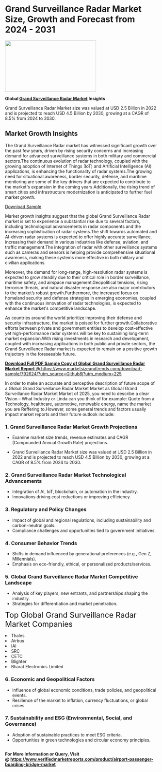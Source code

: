 <H1>Grand Surveillance Radar Market Size, Growth and Forecast from 2024 - 2031</H1><img class="aligncenter size-medium wp-image-584254" src="https://thirdeyenews.in/wp-content/uploads/2024/09/Global-Market-Research-300x168.jpeg" alt="" width="300" height="168" /><p><strong>Global&nbsp;<a href="https://www.marketsizeandtrends.com/download-sample/792624/?utm_source=Github8j?utm_medium=225">Grand Surveillance Radar Market</a> Insights</strong></p><p>Grand Surveillance Radar Market size was valued at USD 2.5 Billion in 2022 and is projected to reach USD 4.5 Billion by 2030, growing at a CAGR of 8.5% from 2024 to 2030.</p><p><h2>Market Growth Insights</h2> <p>The Grand Surveillance Radar market has witnessed significant growth over the past few years, driven by rising security concerns and increasing demand for advanced surveillance systems in both military and commercial sectors.The continuous evolution of radar technology, coupled with the growing adoption of Internet of Things (IoT) and Artificial Intelligence (AI) applications, is enhancing the functionality of radar systems.The growing need for situational awareness, border security, defense, and maritime monitoring are some of the key drivers that are expected to contribute to the market's expansion in the coming years.Additionally, the rising trend of smart cities and infrastructure modernization is anticipated to further fuel market growth.</p> <p><a href="download_sample_link">Download Sample</a></p> <p>Market growth insights suggest that the global Grand Surveillance Radar market is set to experience a substantial rise due to several factors, including technological advancements in radar components and the increasing sophistication of radar systems.The shift towards automated and AI-driven radar systems is expected to offer highly accurate surveillance, increasing their demand in various industries like defense, aviation, and traffic management.The integration of radar with other surveillance systems such as cameras and sensors is helping provide comprehensive situational awareness, making these systems more effective in both military and civilian applications.</p> <p>Moreover, the demand for long-range, high-resolution radar systems is expected to grow steadily due to their critical role in border surveillance, maritime safety, and airspace management.Geopolitical tensions, rising terrorism threats, and natural disaster response are also major contributors to the market’s robust growth.Furthermore, the increased focus on homeland security and defense strategies in emerging economies, coupled with the continuous innovation of radar technologies, is expected to enhance the market's competitive landscape.</p> <p>As countries around the world prioritize improving their defense and security infrastructure, the market is poised for further growth.Collaborative efforts between private and government entities to develop cost-effective yet high-performance radar systems will be key to sustaining long-term market expansion.With rising investments in research and development, coupled with increasing applications in both public and private sectors, the Grand Surveillance Radar market is expected to remain on a positive growth trajectory in the foreseeable future.</p> <p><a href="get_more_link"></p><p><span class=""><strong>Download Full PDF Sample Copy of Global Grand Surveillance Radar Market Report</strong> @ <a href="https://www.marketsizeandtrends.com/download-sample/792624/?utm_source=Github8j?utm_medium=225" target="_blank">https://www.marketsizeandtrends.com/download-sample/792624/?utm_source=Github8j?utm_medium=225</a></span></p><p>In order to make an accurate and perceptive description of future scope of a Global&nbsp;Grand Surveillance Radar Market Market as Global&nbsp;Grand Surveillance Radar Market Market of 2025, you need to describe a clear Vision &ndash; What Industry or Linda can you think of for example: Quote from a Technology, healthcare, automotive, renewable energy, name the market you are Reffering to.However, some general trends and factors usually impact market reports and their future outlook include:</p><h3>1.&nbsp;<strong>Grand Surveillance Radar Market Growth Projections</strong></h3><ul><li>Examine market size trends, revenue estimates and CAGR (Compounded Annual Growth Rate) projections.</li><li><p>Grand Surveillance Radar Market size was valued at USD 2.5 Billion in 2022 and is projected to reach USD 4.5 Billion by 2030, growing at a CAGR of 8.5% from 2024 to 2030.</p></li></ul><h3>2.&nbsp;<strong>Grand Surveillance Radar Market Technological Advancements</strong></h3><ul><li>Integration of AI, IoT, blockchain, or automation in the industry.</li><li>Innovations driving cost reductions or improving efficiency.</li></ul><h3>3.&nbsp;<strong>Regulatory and Policy Changes</strong></h3><ul><li>Impact of global and regional regulations, including sustainability and carbon-neutral goals.</li><li>Compliance challenges and opportunities tied to government initiatives.</li></ul><h3>4.&nbsp;<strong>Consumer Behavior Trends</strong></h3><ul><li>Shifts in demand influenced by generational preferences (e.g., Gen Z, Millennials).</li><li>Emphasis on eco-friendly, ethical, or personalized products/services.</li></ul><h3>5.&nbsp;<strong>Global Grand Surveillance Radar Market Competitive Landscape</strong></h3><ul><li>Analysis of key players, new entrants, and partnerships shaping the industry.</li><li>Strategies for differentiation and market penetration.</li></ul><p data-pm-slice="1 1 []"><span style="color: inherit; font-family: inherit; font-size: 25px;">Top Global Grand Surveillance Radar Market Companies</span></p><div class="" data-test-id=""><p><li>Thales</li><li> Airbus</li><li> IAI</li><li> SRC</li><li> CETC</li><li> Blighter</li><li> Bharat Electronics Limited</li></p></div><h3>6.&nbsp;<strong>Economic and Geopolitical Factors</strong></h3><ul><li>Influence of global economic conditions, trade policies, and geopolitical events.</li><li>Resilience of the market to inflation, currency fluctuations, or global crises.</li></ul><h3>7.&nbsp;<strong>Sustainability and ESG (Environmental, Social, and Governance)</strong></h3><ul><li>Adoption of sustainable practices to meet ESG criteria.</li><li>Opportunities in green technologies and circular economy principles.</li></ul><h2><strong style="font-size: 14px;">For More Information or Query, Visit @&nbsp;</strong><a style="background-color: #ffffff; font-size: 14px;" href="https://www.marketsizeandtrends.com/report/grand-surveillance-radar-market/" target="_blank">https://www.verifiedmarketreports.com/product/airport-passenger-boarding-bridge-market</a></h2>